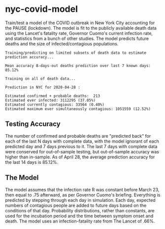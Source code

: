 # nyc-covid-model
  Train/test a model of the COVID outbreak in New York City accounting for the PAUSE (lockdown). The model is fit to the publicly available death data using the Lancet's fatality rate, Governor Cuomo's current infection rate, and statistics from a bunch of other studies. The model predicts future deaths and the size of infected/contagious populations.  


    Training/predicting on limited subsets of death data to estimate prediction accuracy...

    Mean accuracy 8-days-out deaths prediction over last 7 known days: 85.12% 

    Training on all of death data...

    Prediction in NYC for 2020-04-28 :

    Estimated confirmed + probable deaths:  213
    Estimated ever infected: 3112295 (37.05%)
    Estimated currently contagious: 33564 (0.40%)
    Estimated maximum ever simultaneously contagious: 1051559 (12.52%)


## Testing Accuracy

The number of confirmed and probable deaths are "predicted back" for each of the last N days with complete data, with the model ignorant of each predicted day and 7 days previous to it. The last 7 days with complete data were conserved for out-of-sample testing, but out-of-sample accuracy was higher than in-sample. As of April 28, the average prediction accuracy for the last 14 days is 85.12%.

## The Model

The model assumes that the infection rate R was constant before March 23, then equal to .75 afterward, as per Governor Cuomo's briefing. Everything is predicted by stepping through each day in simulation. Each day, expected numbers of contagious people are added to future days based on the conditions of that day. Probability distributions, rather than constants, are used for the incubation period and the time between symptom onset and death. The model uses an infection-fatality rate from The Lancet of .66%.
